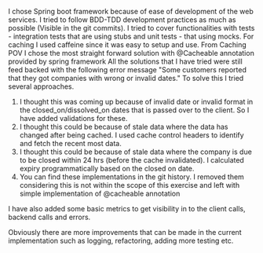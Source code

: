 I chose Spring boot framework because of ease of development of the web services.
I tried to follow BDD-TDD development practices as much as possible (Visible in the git commits).
I tried to cover functionalities with tests - integration tests that are using stubs and unit tests - that using mocks.
For caching I used caffeine since it was easy to setup and use.
From Caching POV I chose the most straight forward solution with @Cacheable annotation provided by spring framework
All the solutions that I have tried were still feed backed with the following error message
"Some customers reported that they got companies with wrong or invalid dates."
To solve this I tried several approaches.
1. I thought this was coming up because of invalid date or invalid format in the closed_on/dissolved_on dates that is passed over to the client. So I have added validations for these.
2. I thought this could be because of stale data where the data has changed after being cached. I used cache control headers to identify and fetch the recent most data.
3. I thought this could be because of stale data where the company is due to be closed within 24 hrs (before the cache invalidated). I calculated expiry programmatically based on the closed on date.
4. You can find these implementations in the git history. I removed them considering this is not within the scope of this exercise and left with simple implementation of @cacheable annotation

I have also added some basic metrics to get visibility in to the client calls, backend calls and errors.

Obviously there are more improvements that can be made in the current implementation such as logging, refactoring, adding more testing etc.